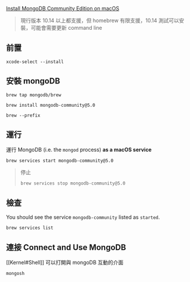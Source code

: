 [Install MongoDB Community Edition on macOS](https://docs.mongodb.com/manual/tutorial/install-mongodb-on-os-x/)

> 現行版本 10.14 以上都支援，但 homebrew 有限支援，10.14 測試可以安裝，可能會需要更新 command line

## 前置
```shell
xcode-select --install
```
## 安裝 mongoDB
```shell
brew tap mongodb/brew
```
```shell
brew install mongodb-community@5.0
```
```shell
brew --prefix
```

## 運行
運行 MongoDB (i.e. the `mongod` process) **as a macOS service**
```shell
brew services start mongodb-community@5.0
```

> 停止
> ```
> brew services stop mongodb-community@5.0
> ```

## 檢查
You should see the service `mongodb-community` listed as `started`.
```shell
brew services list
```

## 連接 Connect and Use MongoDB
[[Kernel#Shell]] 可以打開與 mongoDB 互動的介面
```shell
mongosh
```